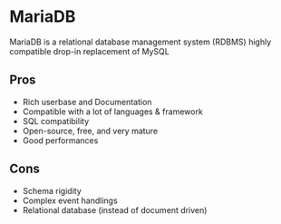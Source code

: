 # MariaDB

MariaDB is a relational database management system (RDBMS)
highly compatible drop-in replacement of MySQL

## Pros

- Rich userbase and Documentation
- Compatible with a lot of languages & framework
- SQL compatibility
- Open-source, free, and very mature
- Good performances

## Cons
    
- Schema rigidity
- Complex event handlings
- Relational database (instead of document driven)
